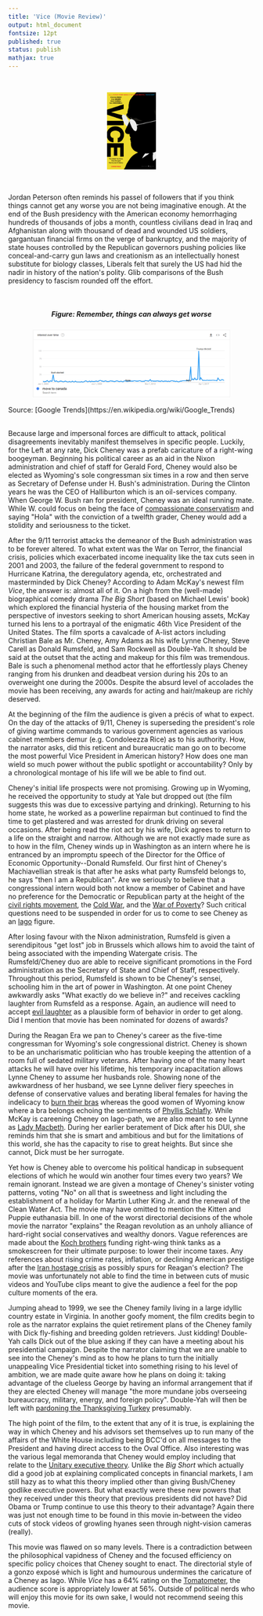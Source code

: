 ```yaml
---
title: 'Vice (Movie Review)'
output: html_document
fontsize: 12pt
published: true
status: publish
mathjax: true
---
```


<br>
<p align="center"><img src="/figures/vice.png" width="20%"></p>
<br>

Jordan Peterson often reminds his passel of followers that if you think things cannot get any worse you are not being imaginative enough. At the end of the Bush presidency with the American economy hemorrhaging hundreds of thousands of jobs a month, countless civilians dead in Iraq and Afghanistan along with thousand of dead and wounded US soldiers, gargantuan financial firms on the verge of bankruptcy, and the majority of state houses controlled by the Republican governors pushing policies like conceal-and-carry gun laws and creationism as an intellectually honest substitute for biology classes, Liberals felt that surely the US had hid the nadir in history of the nation's polity. Glib comparisons of the Bush presidency to fascism rounded off the effort. 

<br>
<h5><p align="center"> Figure: Remember, things can always get worse </p></h5>
<p align="center"><img src="/figures/movetocanada.png" width="80%"></p>
Source: [Google Trends](https://en.wikipedia.org/wiki/Google_Trends)
<br><br>


Because large and impersonal forces are difficult to attack, political disagreements inevitably manifest themselves in specific people. Luckily, for the Left at any rate, Dick Cheney was a prefab caricature of a right-wing boogeyman. Beginning his political career as an aid in the Nixon administration and chief of staff for Gerald Ford, Cheney would also be elected as Wyoming's sole congressman six times in a row and then serve as Secretary of Defense under H. Bush's administration. During the Clinton years he was the CEO of Halliburton which is an oil-services company. When George W. Bush ran for president, Cheney was an ideal running mate. While W. could focus on being the face of [compassionate conservatism](https://en.wikipedia.org/wiki/Compassionate_conservatism) and saying "Hola" with the conviction of a twelfth grader, Cheney would add a stolidity and seriousness to the ticket. 

After the 9/11 terrorist attacks the demeanor of the Bush administration was to be forever altered. To what extent was the War on Terror, the financial crisis, policies which exacerbated income inequality like the tax cuts seen in 2001 and 2003, the failure of the federal government to respond to Hurricane Katrina, the deregulatory agenda, etc, orchestrated and masterminded by Dick Cheney? According to Adam McKay's newest film *Vice*, the answer is: almost all of it. On a high from the (well-made) biographical comedy drama *The Big Short* (based on Michael Lewis' book) which explored the financial hysteria of the housing market from the perspective of investors seeking to short American housing assets, McKay turned his lens to a portrayal of the enigmatic 46th Vice President of the United States. The film sports a cavalcade of A-list actors including Christian Bale as Mr. Cheney, Amy Adams as his wife Lynne Cheney, Steve Carell as Donald Rumsfeld, and Sam Rockwell as Double-Yah. It should be said at the outset that the acting and makeup for this film was tremendous. Bale is such a phenomenal method actor that he effortlessly plays Cheney ranging from his drunken and deadbeat version during his 20s to an overweight one during the 2000s. Despite the absurd level of accolades the movie has been receiving, any awards for acting and hair/makeup are richly deserved.

At the beginning of the film the audience is given a précis of what to expect. On the day of the attacks of 9/11, Cheney is superseding the president's role of giving wartime commands to various government agencies as various cabinet members demur (e.g. Condoleezza Rice) as to his authority. How, the narrator asks, did this reticent and bureaucratic man go on to become the most powerful Vice President in American history? How does one man wield so much power without the public spotlight or accountability? Only by a chronological montage of his life will we be able to find out. 

Cheney's initial life prospects were not promising. Growing up in Wyoming, he received the opportunity to study at Yale but dropped out (the film suggests this was due to excessive partying and drinking). Returning to his home state, he worked as a powerline repairman but continued to find the time to get plastered and was arrested for drunk driving on several occasions. After being read the riot act by his wife, Dick agrees to return to a life on the straight and narrow. Although we are not exactly made sure as to how in the film, Cheney winds up in Washington as an intern where he is entranced by an impromptu speech of the Director for the Office of Economic Opportunity--Donald Rumsfeld. Our first hint of Cheney's Machiavellian streak is that after he asks what party Rumsfeld belongs to, he says "then I am a Republican". Are we seriously to believe that a congressional intern would both not know a member of Cabinet and have no preference for the Democratic or Republican party at the height of the [civil rights movement](https://en.wikipedia.org/wiki/Civil_rights_movement), the [Cold War](https://en.wikipedia.org/wiki/Cold_War), and the [War of Poverty](https://en.wikipedia.org/wiki/War_on_Poverty)? Such critical questions need to be suspended in order for us to come to see Cheney as an [Iago](https://en.wikipedia.org/wiki/Iago) figure. 

After losing favour with the Nixon administration, Rumsfeld is given a serendipitous "get lost" job in Brussels which allows him to avoid the taint of being associated with the impending Watergate crisis. The Rumsfeld/Cheney duo are able to receive significant promotions in the Ford administration as the Secretary of State and Chief of Staff, respectively. Throughout this period, Rumsfeld is shown to be Cheney's sensei, schooling him in the art of power in Washington. At one point Cheney awkwardly asks "What exactly do we believe in?" and receives cackling laughter from Rumsfeld as a response. Again, an audience will need to accept [evil laughter](https://en.wikipedia.org/wiki/Evil_laughter) as a plausible form of behavior in order to get along. Did I mention that  movie has been nominated for dozens of awards?

During the Reagan Era we pan to Cheney's career as the five-time congressman for Wyoming's sole congressional district. Cheney is shown to be an uncharismatic politician who has trouble keeping the attention of a room full of sedated military veterans. After having one of the many heart attacks he will have over his lifetime, his temporary incapacitation allows Lynne Cheney to assume her husbands role. Showing none of the awkwardness of her husband, we see Lynne deliver fiery speeches in defense of conservative values and berating liberal females for having the indelicacy to [burn their bras](https://en.wikipedia.org/wiki/Miss_America_protest) whereas the good women of Wyoming know where a bra belongs echoing the sentiments of [Phyllis Schlafly](https://en.wikipedia.org/wiki/Phyllis_Schlafly). While McKay is careening Cheney on Iago-path, we are also meant to see Lynne as [Lady Macbeth](https://en.wikipedia.org/wiki/Lady_Macbeth). During her earlier beratement of Dick after his DUI, she reminds him that she is smart and ambitious and but for the limitations of this world, she has the capacity to rise to great heights. But since she cannot, Dick must be her surrogate. 

Yet how is Cheney able to overcome his political handicap in subsequent elections of which he would win another four times every two years? We remain ignorant. Instead we are given a montage of Cheney's sinister voting patterns, voting "No" on all that is sweetness and light including the establishment of a holiday for Martin Luther King Jr. and the renewal of the Clean Water Act. The movie may have omitted to mention the Kitten and Puppie euthanasia bill. In one of the worst directorial decisions of the whole movie the narrator "explains" the Reagan revolution as an unholy alliance of hard-right social conservatives and wealthy donors. Vague references are made about the [Koch brothers](https://en.wikipedia.org/wiki/Koch_family) funding right-wing think tanks as a smokescreen for their ultimate purpose: to lower their income taxes. Any references about rising crime rates, inflation, or declining American prestige after the [Iran hostage crisis](https://en.wikipedia.org/wiki/Iran_hostage_crisis) as possibly spurs for Reagan's election? The movie was unfortunately not able to find the time in between cuts of music videos and YouTube clips meant to give the audience a feel for the pop culture moments of the era.

Jumping ahead to 1999, we see the Cheney family living in a large idyllic country estate in Virginia. In another goofy moment, the film credits begin to role as the narrator explains the quiet retirement plans of the Cheney family with Dick fly-fishing and breeding golden retrievers. Just kidding! Double-Yah calls Dick out of the blue asking if they can have a meeting about his presidential campaign. Despite the narrator claiming that we are unable to see into the Cheney's mind as to how he plans to turn the initially unappealing Vice Presidential ticket into something rising to his level of ambition, we are made quite aware how he plans on doing it: taking advantage of the clueless George by having an informal arrangement that if they are elected Cheney will manage "the more mundane jobs overseeing bureaucracy, military, energy, and foreign policy". Double-Yah will then be left with [pardoning the Thanksgiving Turkey](https://en.wikipedia.org/wiki/National_Thanksgiving_Turkey_Presentation) presumably. 

The high point of the film, to the extent that any of it is true, is explaining the way in which Cheney and his advisors set themselves up to run many of the affairs of the White House including being BCC'd on all messages to the President and having direct access to the Oval Office. Also interesting was the various legal memoranda that Cheney would employ including that relate to the [Unitary executive theory](https://en.wikipedia.org/wiki/Unitary_executive_theory). Unlike the *Big Short* which actually did a good job at explaining complicated concepts in financial markets, I am still hazy as to what this theory implied other than giving Bush/Cheney godlike executive powers. But what exactly were these new powers that they received under this theory that previous presidents did not have? Did Obama or Trump continue to use this theory to their advantage? Again there was just not enough time to be found in this movie in-between the video cuts of stock videos of growling hyanes seen through night-vision cameras (really). 

This movie was flawed on so many levels. There is a contradiction between the philosophical vapidness of Cheney and the focused efficiency on specific policy choices that Cheney sought to enact. The directorial style of a gonzo exposé which is light and humourous undermines the caricature of a Cheney as Iago. While *Vice* has a 64% rating on the [Tomatometer](https://www.rottentomatoes.com/m/vice_2018#contentReviews), the audience score is appropriately lower at 56%. Outside of political nerds who will enjoy this movie for its own sake, I would not recommend seeing this movie.